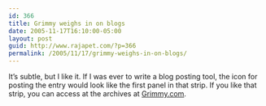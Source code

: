 ```yaml
---
id: 366
title: Grimmy weighs in on blogs
date: 2005-11-17T16:10:00-05:00
layout: post
guid: http://www.rajapet.com/?p=366
permalink: /2005/11/17/grimmy-weighs-in-on-blogs/
---
```

[<img src="https://i0.wp.com/photos1.blogger.com/blogger/7711/622/400/Grimmy051117.jpg?w=680" border="0" alt="" data-recalc-dims="1" />](https://i0.wp.com/photos1.blogger.com/blogger/7711/622/1600/Grimmy051117.gif)It&#8217;s subtle, but I like it. If I was ever to write a blog posting tool, the icon for posting the entry would look like the first panel in that strip. If you like that strip, you can access at the archives at [Grimmy.com](http://www.grimmy.com/).